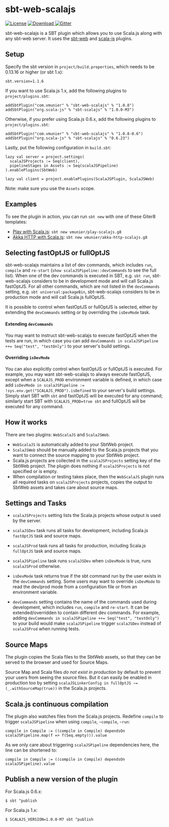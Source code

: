 # sbt-web-scalajs

[![License](http://img.shields.io/:license-Apache%202-red.svg)](http://www.apache.org/licenses/LICENSE-2.0.txt)
[![Download](https://api.bintray.com/packages/vmunier/scalajs/sbt-web-scalajs/images/download.svg) ](https://bintray.com/vmunier/scalajs/sbt-web-scalajs/_latestVersion)
[![Gitter](https://badges.gitter.im/Join%20Chat.svg)](https://gitter.im/vmunier/sbt-web-scalajs?utm_source=badge&utm_medium=badge&utm_campaign=pr-badge&utm_content=badge)

sbt-web-scalajs is a SBT plugin which allows you to use Scala.js along with any sbt-web server. It uses the [sbt-web](https://github.com/sbt/sbt-web) and [scala-js](https://github.com/scala-js/scala-js) plugins.

## Setup

Specify the sbt version in `project/build.properties`, which needs to be 0.13.16 or higher (or sbt 1.x):
```
sbt.version=1.1.6
```

If you want to use Scala.js 1.x, add the following plugins to `project/plugins.sbt`:
```
addSbtPlugin("com.vmunier" % "sbt-web-scalajs" % "1.0.8")
addSbtPlugin("org.scala-js" % "sbt-scalajs" % "1.0.0-M3")
```

Otherwise, if you prefer using Scala.js 0.6.x, add the following plugins to `project/plugins.sbt`:
```
addSbtPlugin("com.vmunier" % "sbt-web-scalajs" % "1.0.8-0.6")
addSbtPlugin("org.scala-js" % "sbt-scalajs" % "0.6.23")
```

Lastly, put the following configuration in `build.sbt`:
```
lazy val server = project.settings(
  scalaJSProjects := Seq(client),
  pipelineStages in Assets := Seq(scalaJSPipeline)
).enablePlugins(SbtWeb)

lazy val client = project.enablePlugins(ScalaJSPlugin, ScalaJSWeb)
```
Note: make sure you use the `Assets` scope.

## Examples

To see the plugin in action, you can run `sbt new` with one of these Giter8 templates:
- [Play with Scala.js](https://github.com/vmunier/play-scalajs.g8): `sbt new vmunier/play-scalajs.g8`
- [Akka HTTP with Scala.js](https://github.com/vmunier/akka-http-scalajs.g8): `sbt new vmunier/akka-http-scalajs.g8`

## Selecting fastOptJS or fullOptJS

sbt-web-scalajs maintains a list of dev commands, which includes `run`, `compile` and `re-start` (`show scalaJSPipeline::devCommands` to see the full list).
When one of the dev commands is executed in SBT, e.g. `sbt run`, sbt-web-scalajs considers to be in development mode and will call Scala.js fastOptJS.
For all other commands, which are not listed in the `devCommands` setting, e.g. `sbt universal:packageBin`, sbt-web-scalajs considers to be in production mode and will call Scala.js fullOptJS.

It is possible to control when fastOptJS or fullOptJS is selected, either by extending the `devCommands` setting or by overriding the `isDevMode` task.

#### Extending `devCommands`

You may want to instruct sbt-web-scalajs to execute fastOptJS when the tests are run, in which case you can add `devCommands in scalaJSPipeline ++= Seq("test", "testOnly")` to your server's build settings.

#### Overriding `isDevMode`

You can also explicitly control when fastOptJS or fullOptJS is executed. For example, you may want sbt-web-scalajs to always execute fastOptJS, except when a `SCALAJS_PROD` environment variable is defined, in which case add `isDevMode in scalaJSPipeline := !sys.env.get("SCALAJS_PROD").isDefined` to your server's build settings. Simply start SBT with `sbt` and fastOptJS will be executed for any command; similarly start SBT with `SCALAJS_PROD=true sbt` and fullOptJS will be executed for any command.

## How it works

There are two plugins: `WebScalaJS` and `ScalaJSWeb`.
* `WebScalaJS` is automatically added to your SbtWeb project.
* `ScalaJSWeb` should be manually added to the Scala.js projects that you want to connect the source mapping to your SbtWeb project.
* Scala.js projects are collected in the `scalaJSProjects` setting key of the SbtWeb project. The plugin does nothing if `scalaJSProjects` is not specified or is empty.
* When compilation or testing takes place, then the `WebScalaJS` plugin runs all required tasks on `scalaJSProjects` projects, copies the output to SbtWeb assets and takes care about source maps.

## Settings and Tasks

* `scalaJSProjects` setting lists the Scala.js projects whose output is used by the server.

* `scalaJSDev` task runs all tasks for development, including Scala.js `fastOptJS` task and source maps.

* `scalaJSProd` task runs all tasks for production, including Scala.js `fullOptJS` task and source maps.

* `scalaJSPipeline` task runs `scalaJSDev` when `isDevMode` is true, runs `scalaJSProd` otherwise.

* `isDevMode` task returns true if the sbt command run by the user exists in the `devCommands` setting.
  Some users may want to override `isDevMode` to read the dev/prod mode from a configuration file or from an environment variable.

* `devCommands` setting contains the name of the commands used during development, which includes `run`, `compile` and `re-start`.
  It can be extended/overridden to contain different dev commands. For example, adding `devCommands in scalaJSPipeline ++= Seq("test", "testOnly")`
  to your build would make `scalaJSPipeline` trigger `scalaJSDev` instead of `scalaJSProd` when running tests.

## Source Maps

The plugin copies the Scala files to the SbtWeb assets, so that they can be served to the browser and used for Source Maps.

Source Map and Scala files _do not exist in production_ by default to prevent your users from seeing the source files.
But it can easily be enabled in production too by setting `scalaJSLinkerConfig in fullOptJS ~= (_.withSourceMap(true))` in the Scala.js projects.

## Scala.js continuous compilation

The plugin also watches files from the Scala.js projects.
Redefine `compile` to trigger `scalaJSPipeline` when using `compile`, `~compile`, `~run`:
```
compile in Compile := ((compile in Compile) dependsOn scalaJSPipeline.map(f => f(Seq.empty))).value
```
As we only care about triggering `scalaJSPipeline` dependencies here, the line can be shortened to:
```
compile in Compile := ((compile in Compile) dependsOn scalaJSPipeline).value
```

## Publish a new version of the plugin

For Scala.js 0.6.x:
```
$ sbt ^publish
```

For Scala.js 1.x:
```
$ SCALAJS_VERSION=1.0.0-M7 sbt ^publish
```
